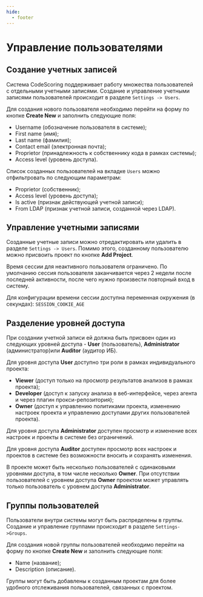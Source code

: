 ```yaml
---
hide:
  - footer
---
```


# Управление пользователями

## Создание учетных записей

Система CodeScoring поддерживает работу множества пользователей с отдельными учетными записями. Создание и управление учетными записями пользователей происходит в разделе `Settings -> Users`. 

Для создания нового пользователя необходимо перейти на форму по кнопке **Create New** и заполнить следующие поля:

- Username (обозначение пользователя в системе);
- First name (имя);
- Last name (фамилия);
- Contact email (электронная почта);
- Proprietor (принадлежность к собственнику кода в рамках системы);
- Access level (уровень доступа).

Список созданных пользователей на вкладке `Users` можно отфильтровать по следующим параметрам:

- Proprietor (собственник);
- Access level (уровень доступа); 
- Is active (признак действующей учетной записи);
- From LDAP (признак учетной записи, созданной через LDAP).

## Управление учетными записями

Созданные учетные записи можно отредактировать или удалить в разделе `Settings -> Users`. Помимо этого, созданному пользователю можно присвоить проект по кнопке **Add Project**.

Время сессии для неактивного пользователя ограничено. По умолчанию сессия пользователя заканчивается через 2 недели после последней активности, после чего нужно произвести повторный вход в систему.

Для конфигурации времени сессии доступна переменная окружения (в секундах):
`SESSION_COOKIE_AGE` 

## Разделение уровней доступа

При создании учетной записи ей должна быть присвоен один из следующих уровней доступа - **User** (пользователь), **Administrator** (администратор)или **Auditor** (аудитор ИБ).

Для уровня доступа **User** доступно три роли в рамках индивидуального проекта:

- **Viewer** (доступ только на просмотр результатов анализов в рамках проекта);
- **Developer** (доступ к запуску анализа в веб-интерфейсе, через агента и через плагин прокси-репозитория);
- **Owner** (доступ к управлению политиками проекта, изменению настроек проекта и управлению доступами других пользователей проекта).

Для уровня доступа **Administrator** доступен просмотр и изменение всех настроек и проекты в системе без ограничений.

Для уровня доступа **Auditor** доступен просмотр всех настроек и проектов в системе без возможности вносить и сохранять изменения.

В проекте может быть несколько пользователей с одинаковыми уровнями доступа, в том числе несколько **Owner**. При отсутствии пользователей с уровнем доступа **Owner** проектом может управлять только пользователь с уровнем доступа **Administrator**.

## Группы пользователей

Пользователи внутри системы могут быть распределены в группы. Создание и управление группами происходит в разделе `Settings->Groups`. 

Для создания новой группы пользователей необходимо перейти на форму по кнопке **Create New** и заполнить следующие поля:

- Name (название);
- Description (описание).

Группы могут быть добавлены к созданным проектам для более удобного отслеживания пользователей, связанных с проектом.


